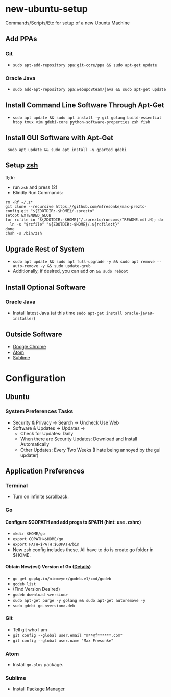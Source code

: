# new-ubuntu-setup
Commands/Scripts/Etc for setup of a new Ubuntu Machine

## Add PPAs
### Git
- `sudo apt-add-repository ppa:git-core/ppa && sudo apt-get update`

### Oracle Java
- `sudo add-apt-repository ppa:webupd8team/java && sudo apt-get update`

## Install Command Line Software Through Apt-Get
- `sudo apt update && sudo apt install -y git golang build-essential htop tmux vim gdebi-core python-software-properties zsh fish`

## Install GUI Software with Apt-Get
` sudo apt update && sudo apt install -y gparted gdebi`

## Setup [zsh](https://github.com/mfresonke/max-prezto-config)
tl;dr:
- run `zsh` and press (2)
- Blindly Run Commands:
```
rm -Rf ~/.z*
git clone --recursive https://github.com/mfresonke/max-prezto-config.git "${ZDOTDIR:-$HOME}/.zprezto"
setopt EXTENDED_GLOB
for rcfile in "${ZDOTDIR:-$HOME}"/.zprezto/runcoms/^README.md(.N); do
  ln -s "$rcfile" "${ZDOTDIR:-$HOME}/.${rcfile:t}"
done
chsh -s /bin/zsh
```


## Upgrade Rest of System
- `sudo apt update && sudo apt full-upgrade -y && sudo apt remove --auto-remove -y && sudo update-grub`
- Additionally, if desired, you can add on `&& sudo reboot`

## Install Optional Software
### Oracle Java
- Install latest Java (at this time `sudo apt-get install oracle-java8-installer`)

## Outside Software
- [Google Chrome](https://www.google.com/chrome/browser/desktop/)
- [Atom](https://atom.io/)
- [Sublime](http://www.sublimetext.com/3)

# Configuration

## Ubuntu 
### System Preferences Tasks
- Security & Privacy -> Search -> Uncheck Use Web
- Software & Updates -> Updates -> 
   - Check for Updates: Daily
   - When there are Security Updates: Download and Install Automatically
   - Other Updates: Every Two Weeks (I hate being annoyed by the gui updater)

## Application Preferences
### Terminal
- Turn on infinite scrollback.

### Go
#### Configure $GOPATH and add progs to $PATH (hint: use .zshrc)
- `mkdir $HOME/go`
- `export GOPATH=$HOME/go`
- `export PATH=$PATH:$GOPATH/bin`
- New zsh config includes these. All have to do is create go folder in $HOME.

#### Obtain New(est) Version of Go ([Details](https://github.com/niemeyer/godeb))
- `go get gopkg.in/niemeyer/godeb.v1/cmd/godeb`
- `godeb list`
- (Find Version Desired)
- `godeb download <version>`
- `sudo apt-get purge -y golang && sudo apt-get autoremove -y`
- `sudo gdebi go-<version>.deb`

### Git
- Tell git who I am
- `git config --global user.email "m**@f******.com"`
- `git config --global user.name "Max Fresonke"`

### Atom
- Install `go-plus` package.

### Sublime
- Install [Package Manager](https://packagecontrol.io/installation)
